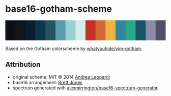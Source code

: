 # base16-gotham-scheme

![spectrum](https://github.com/sboysel/base16-gotham-scheme/blob/main/gotham.png)

Based on the Gotham colorscheme by [whatyouhide/vim-gotham](https://github.com/whatyouhide/vim-gotham).

## Attribution

- original scheme: MIT © 2014 [Andrea Leopardi](https://andrealeopardi.com/)
- base16 arrangement: [Brett Jones](https://blockloop.io)
- spectrum generated with [alexmirrington/base16-spectrum-generator](https://github.com/alexmirrington/base16-spectrum-generator)
